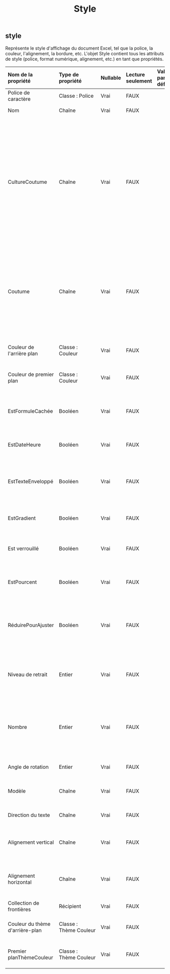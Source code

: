 ﻿---
title: Style
second_title: Aspose.Cells Cloud Documen
type: docs
url: /fr/specification/model/style/
description: "Aspose.Cells Spécification du modèle Cloud : Style. Gérez sans effort Excel et d'autres feuilles de calcul avec des fonctionnalités telles que l'ouverture, la génération, l'édition, le fractionnement, la fusion, la comparaison et la conversion."
kwords: Excel, Office, feuille de calcul, Cloud REST API, style
weight: 50
---
## **style**

 Représente le style d'affichage du document Excel, tel que la police, la couleur, l'alignement, la bordure, etc. L'objet Style contient tous les attributs de style (police, format numérique, alignement, etc.) en tant que propriétés.

| Nom de la propriété| Type de propriété| Nullable| Lecture seulement| Valeur par défaut| Description|
|:- |:- |:- |:- |:- |:- |
| Police de caractère| Classe : Police| Vrai| FAUX|| Obtient un objet.|
| Nom| Chaîne| Vrai| FAUX|| Obtient ou définit le nom du style.|
| CultureCoutume| Chaîne| Vrai| FAUX|| Obtient et définit la chaîne de modèle dépendante de la culture pour le format numérique. Si aucun format numérique n'a été défini pour cet objet, null sera renvoyé. Si le format numérique est intégré, la chaîne de modèle correspondant au numéro intégré sera renvoyée.|
| Coutume| Chaîne| Vrai| FAUX|| Représente la chaîne de format numérique personnalisée de cet objet de style. Si le format numérique personnalisé n'est pas défini (par exemple, le format numérique est intégré), "" sera renvoyé.|
| Couleur de l'arrière plan| Classe : Couleur| Vrai| FAUX|| Obtient ou définit la couleur d'arrière-plan d'un style.|
| Couleur de premier plan| Classe : Couleur| Vrai| FAUX|| Obtient ou définit la couleur de premier plan d'un style.|
| EstFormuleCachée| Booléen| Vrai| FAUX||Représente si la formule sera masquée lorsque la feuille de calcul est protégée.|
| EstDateHeure| Booléen| Vrai| FAUX|| Indique si le format numérique est un format de date.|
| EstTexteEnveloppé| Booléen| Vrai| FAUX|| Obtient ou définit une valeur indiquant si le texte dans une cellule est renvoyé à la ligne.|
| EstGradient| Booléen| Vrai| FAUX|| Indique si l’ombrage des cellules est un motif dégradé.|
| Est verrouillé| Booléen| Vrai| FAUX|| Obtient ou définit une valeur indiquant si une cellule peut être modifiée ou non.|
| EstPourcent| Booléen| Vrai| FAUX|| Indique si le format numérique est un format de pourcentage.|
| RéduirePourAjuster| Booléen| Vrai| FAUX|| Représente si le texte est automatiquement réduit pour s'adapter à la largeur de colonne disponible.|
| Niveau de retrait| Entier| Vrai| FAUX|| Représente le niveau de retrait de la cellule ou de la plage. Ne peut être qu'un entier compris entre 0 et 250.|
| Nombre| Entier| Vrai| FAUX|| Obtient ou définit le format d'affichage des nombres et des dates. Les modèles de formatage sont différents selon les régions.|
| Angle de rotation| Entier| Vrai| FAUX|| Représente l'angle de rotation du texte.|
| Modèle| Chaîne| Vrai| FAUX|| Obtient ou définit le type de motif d’arrière-plan de la cellule.|
| Direction du texte| Chaîne| Vrai| FAUX|| Représente l’ordre de lecture du texte.|
| Alignement vertical| Chaîne| Vrai| FAUX||Obtient ou définit le type d'alignement vertical du texte dans une cellule.|
| Alignement horizontal| Chaîne| Vrai| FAUX|| Obtient ou définit le type d'alignement horizontal du texte dans une cellule.|
| Collection de frontières| Récipient| Vrai| FAUX|||
| Couleur du thème d'arrière-plan| Classe : Thème Couleur| Vrai| FAUX|| Obtient et définit la couleur du thème d’arrière-plan.|
| Premier planThèmeCouleur| Classe : Thème Couleur| Vrai| FAUX|| Obtient et définit la couleur du thème de premier plan.|

